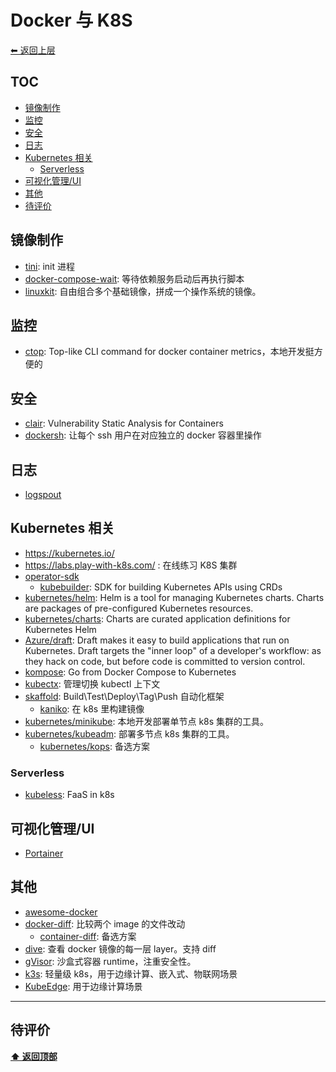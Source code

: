 <a name="top"></a>
# Docker 与 K8S

[⬅︎ 返回上层](../#docker-工具链)

## TOC

<!-- MarkdownTOC GFM -->

- [镜像制作](#镜像制作)
- [监控](#监控)
- [安全](#安全)
- [日志](#日志)
- [Kubernetes 相关](#kubernetes-相关)
    - [Serverless](#serverless)
- [可视化管理/UI](#可视化管理ui)
- [其他](#其他)
- [待评价](#待评价)

<!-- /MarkdownTOC -->

## 镜像制作

- [tini](https://github.com/krallin/tini): init 进程
- [docker-compose-wait](https://github.com/ufoscout/docker-compose-wait): 等待依赖服务启动后再执行脚本
- [linuxkit](https://github.com/linuxkit/linuxkit): 自由组合多个基础镜像，拼成一个操作系统的镜像。

## 监控

- [ctop](https://github.com/bcicen/ctop): Top-like CLI command for docker container metrics，本地开发挺方便的

## 安全

- [clair](https://github.com/coreos/clair): Vulnerability Static Analysis for Containers
- [dockersh](https://github.com/Yelp/dockersh): 让每个 ssh 用户在对应独立的 docker 容器里操作

## 日志

- [logspout](https://github.com/gliderlabs/logspout)

## Kubernetes 相关

- https://kubernetes.io/
- https://labs.play-with-k8s.com/ : 在线练习 K8S 集群
- [operator-sdk](https://github.com/operator-framework/operator-sdk)
  - [kubebuilder](https://github.com/kubernetes-sigs/kubebuilder): SDK for building Kubernetes APIs using CRDs
- [kubernetes/helm](https://github.com/kubernetes/helm): Helm is a tool for managing Kubernetes charts. Charts are packages of pre-configured Kubernetes resources.
- [kubernetes/charts](https://github.com/kubernetes/charts): Charts are curated application definitions for Kubernetes Helm
- [Azure/draft](https://github.com/Azure/draft): Draft makes it easy to build applications that run on Kubernetes. Draft targets the "inner loop" of a developer's workflow: as they hack on code, but before code is committed to version control.
- [kompose](https://github.com/kubernetes/kompose): Go from Docker Compose to Kubernetes
- [kubectx](https://github.com/ahmetb/kubectx): 管理切换 kubectl 上下文
- [skaffold](https://github.com/GoogleContainerTools/skaffold): Build\Test\Deploy\Tag\Push 自动化框架
  - [kaniko](https://github.com/GoogleContainerTools/kaniko): 在 k8s 里构建镜像
- [kubernetes/minikube](https://github.com/kubernetes/minikube): 本地开发部署单节点 k8s 集群的工具。
- [kubernetes/kubeadm](https://github.com/kubernetes/kubeadm): 部署多节点 k8s 集群的工具。
  - [kubernetes/kops](https://github.com/kubernetes/kops): 备选方案

### Serverless

- [kubeless](https://github.com/kubeless/kubeless): FaaS in k8s

## 可视化管理/UI

- [Portainer](https://github.com/portainer/portainer)

## 其他

- [awesome-docker](https://github.com/veggiemonk/awesome-docker)
- [docker-diff](https://github.com/moul/docker-diff): 比较两个 image 的文件改动
  - [container-diff](https://github.com/GoogleContainerTools/container-diff): 备选方案
- [dive](https://github.com/wagoodman/dive): 查看 docker 镜像的每一层 layer。支持 diff
- [gVisor](https://github.com/google/gvisor): 沙盒式容器 runtime，注重安全性。
- [k3s](https://github.com/rancher/k3s): 轻量级 k8s，用于边缘计算、嵌入式、物联网场景
- [KubeEdge](https://github.com/kubeedge/kubeedge): 用于边缘计算场景

-----

## 待评价


**[⬆ 返回顶部](#top)**
